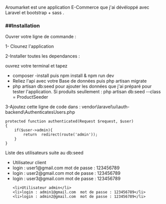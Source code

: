 <p>Aroumarket est une application E-Commerce que j'ai dévéloppé avec Laravel et bootstrap + sass .</p>
<h3>##Installation</h3>
Ouvrer votre ligne de commande :
<p>1- Clounez l'application</p>

<p>2-Installer toutes les dependances :</p>
ouvrez votre terminal et tapez
<ul>
    <li>composer -install</span> puis npm install & npm run dev</li>
    <li>Reliez l'api avec votre Base de données puis php artisan migrate</li>
    <li>php artisan db:seed pour ajouter les données que j'ai préparé pour tester l'application. Si produits seullement : php artisan db:seed --class = ProductSeeder</li>
</ul>
<p>3-Ajoutez cette ligne de code dans : vendor\laravel\ui\auth-backend\AuthenticatesUsers.php</p>

    protected function authenticated(Request $request, $user)
    {
        if($user->admin){
            return  redirect(route('admin'));
        }
    }

<p>Liste des utilisateurs suite au db:seed</p>
<ul>
    <li>Utilisateur client</li>
    <li>login : user1@gmail.com  mot de passe : 123456789</li>
    <li>login : user2@gmail.com  mot de passe : 123456789</li>
    <li>login : user3@gmail.com  mot de passe : 123456789</li>

    <li>Utilisateur admin</li>
    <li>login : admin1@gmail.com  mot de passe : 123456789</li>
    <li>login : admin2@gmail.com  mot de passe : 123456789</li>
</ul>
